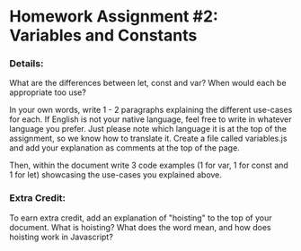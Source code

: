 # Homework Assignment #2: Variables and Constants

### Details:
 
What are the differences between let, const and var? When would each be appropriate too use? 

In your own words, write 1 - 2 paragraphs explaining the different use-cases for each. 
If English is not your native language, feel free to write in whatever language you prefer. 
Just please note which language it is at the top of the assignment, so we know how to translate it.
Create a file called variables.js and add your explanation as comments at the top of the page.

Then, within the document write 3 code examples (1 for var, 1 for const and 1 for let) showcasing the use-cases you explained above.

### Extra Credit:
To earn extra credit, add an explanation of "hoisting" to the top of your document. 
What is hoisting? What does the word mean, and how does hoisting work in Javascript?

